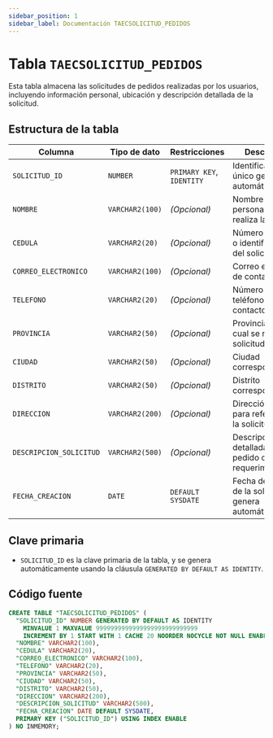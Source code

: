 ```yaml
---
sidebar_position: 1
sidebar_label: Documentación TAECSOLICITUD_PEDIDOS
---
```


# Tabla `TAECSOLICITUD_PEDIDOS`

Esta tabla almacena las solicitudes de pedidos realizadas por los usuarios, incluyendo información personal, ubicación y descripción detallada de la solicitud.

## Estructura de la tabla

| Columna                 | Tipo de dato       | Restricciones             | Descripción                                               |
|--------------------------|--------------------|----------------------------|-----------------------------------------------------------|
| `SOLICITUD_ID`           | `NUMBER`           | `PRIMARY KEY`, `IDENTITY` | Identificador único generado automáticamente.             |
| `NOMBRE`                 | `VARCHAR2(100)`    | *(Opcional)*              | Nombre de la persona que realiza la solicitud.            |
| `CEDULA`                 | `VARCHAR2(20)`     | *(Opcional)*              | Número de cédula o identificación del solicitante.        |
| `CORREO_ELECTRONICO`     | `VARCHAR2(100)`    | *(Opcional)*              | Correo electrónico de contacto.                           |
| `TELEFONO`               | `VARCHAR2(20)`     | *(Opcional)*              | Número de teléfono de contacto.                           |
| `PROVINCIA`              | `VARCHAR2(50)`     | *(Opcional)*              | Provincia desde la cual se realiza la solicitud.          |
| `CIUDAD`                 | `VARCHAR2(50)`     | *(Opcional)*              | Ciudad correspondiente.                                   |
| `DISTRITO`               | `VARCHAR2(50)`     | *(Opcional)*              | Distrito correspondiente.                                 |
| `DIRECCION`              | `VARCHAR2(200)`    | *(Opcional)*              | Dirección exacta para referencia de la solicitud.          |
| `DESCRIPCION_SOLICITUD`  | `VARCHAR2(500)`    | *(Opcional)*              | Descripción detallada del pedido o requerimiento.         |
| `FECHA_CREACION`         | `DATE`             | `DEFAULT SYSDATE`         | Fecha de creación de la solicitud (se genera automáticamente). |

## Clave primaria

- `SOLICITUD_ID` es la clave primaria de la tabla, y se genera automáticamente usando la cláusula `GENERATED BY DEFAULT AS IDENTITY`.

## Código fuente

```sql
CREATE TABLE "TAECSOLICITUD_PEDIDOS" (
  "SOLICITUD_ID" NUMBER GENERATED BY DEFAULT AS IDENTITY 
    MINVALUE 1 MAXVALUE 9999999999999999999999999999 
    INCREMENT BY 1 START WITH 1 CACHE 20 NOORDER NOCYCLE NOT NULL ENABLE,
  "NOMBRE" VARCHAR2(100),
  "CEDULA" VARCHAR2(20),
  "CORREO_ELECTRONICO" VARCHAR2(100),
  "TELEFONO" VARCHAR2(20),
  "PROVINCIA" VARCHAR2(50),
  "CIUDAD" VARCHAR2(50),
  "DISTRITO" VARCHAR2(50),
  "DIRECCION" VARCHAR2(200),
  "DESCRIPCION_SOLICITUD" VARCHAR2(500),
  "FECHA_CREACION" DATE DEFAULT SYSDATE,
  PRIMARY KEY ("SOLICITUD_ID") USING INDEX ENABLE
) NO INMEMORY;
